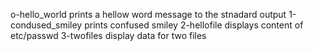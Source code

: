 
o-hello_world prints a hellow word message to the stnadard output
1-condused_smiley prints confused smiley
2-hellofile displays content of etc/passwd
3-twofiles display data for two files
